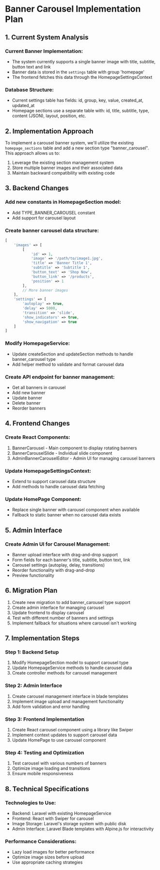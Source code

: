 # Banner Carousel Implementation Plan

## 1. Current System Analysis

### Current Banner Implementation:
- The system currently supports a single banner image with title, subtitle, button text and link
- Banner data is stored in the `settings` table with group 'homepage'
- The frontend fetches this data through the HomepageSettingsContext

### Database Structure:
- Current settings table has fields: id, group, key, value, created_at, updated_at
- Homepage sections use a separate table with: id, title, subtitle, type, content (JSON), layout, position, etc.

## 2. Implementation Approach

To implement a carousel banner system, we'll utilize the existing `homepage_sections` table and add a new section type "banner_carousel". This approach allows us to:

1. Leverage the existing section management system
2. Store multiple banner images and their associated data
3. Maintain backward compatibility with existing code

## 3. Backend Changes

### Add new constants in HomepageSection model:
- Add TYPE_BANNER_CAROUSEL constant
- Add support for carousel layout

### Create banner carousel data structure:
```php
[
    'images' => [
        [
            'id' => 1,
            'image' => '/path/to/image1.jpg',
            'title' => 'Banner Title 1',
            'subtitle' => 'Subtitle 1',
            'button_text' => 'Shop Now',
            'button_link' => '/products',
            'position' => 1
        ],
        // More banner images
    ],
    'settings' => [
        'autoplay' => true,
        'delay' => 5000,
        'transition' => 'slide',
        'show_indicators' => true,
        'show_navigation' => true
    ]
]
```

### Modify HomepageService:
- Update createSection and updateSection methods to handle banner_carousel type
- Add helper method to validate and format carousel data

### Create API endpoint for banner management:
- Get all banners in carousel
- Add new banner
- Update banner
- Delete banner
- Reorder banners

## 4. Frontend Changes

### Create React Components:
1. BannerCarousel - Main component to display rotating banners
2. BannerCarouselSlide - Individual slide component
3. AdminBannerCarouselEditor - Admin UI for managing carousel banners

### Update HomepageSettingsContext:
- Extend to support carousel data structure
- Add methods to handle carousel data fetching

### Update HomePage Component:
- Replace single banner with carousel component when available
- Fallback to static banner when no carousel data exists

## 5. Admin Interface

### Create Admin UI for Carousel Management:
- Banner upload interface with drag-and-drop support
- Form fields for each banner's title, subtitle, button text, link
- Carousel settings (autoplay, delay, transitions)
- Reorder functionality with drag-and-drop
- Preview functionality

## 6. Migration Plan

1. Create new migration to add banner_carousel type support
2. Create admin interface for managing carousel
3. Update frontend to display carousel
4. Test with different number of banners and settings
5. Implement fallback for situations where carousel isn't working

## 7. Implementation Steps

### Step 1: Backend Setup
1. Modify HomepageSection model to support carousel type
2. Update HomepageService methods to handle carousel data
3. Create controller methods for carousel management

### Step 2: Admin Interface
1. Create carousel management interface in blade templates
2. Implement image upload and management functionality
3. Add form validation and error handling

### Step 3: Frontend Implementation
1. Create React carousel component using a library like Swiper
2. Implement context updates to support carousel data
3. Update HomePage to use carousel component

### Step 4: Testing and Optimization
1. Test carousel with various numbers of banners
2. Optimize image loading and transitions
3. Ensure mobile responsiveness

## 8. Technical Specifications

### Technologies to Use:
- Backend: Laravel with existing HomepageService
- Frontend: React with Swiper for carousel
- Image Storage: Laravel's storage system with public disk
- Admin Interface: Laravel Blade templates with Alpine.js for interactivity

### Performance Considerations:
- Lazy load images for better performance
- Optimize image sizes before upload
- Use appropriate caching strategies 